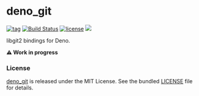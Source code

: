 # deno_git

[![tag](https://img.shields.io/github/release/justjavac/deno_git)](https://github.com/justjavac/deno_git/releases)
[![Build Status](https://github.com/justjavac/deno_git/workflows/ci/badge.svg?branch=master)](https://github.com/justjavac/deno_git/actions)
[![license](https://img.shields.io/github/license/justjavac/deno_git)](https://github.com/justjavac/deno_git/blob/master/LICENSE)
[![](https://img.shields.io/badge/deno-v1.2-green.svg)](https://github.com/denoland/deno)

libgit2 bindings for Deno.

**⚠️ Work in progress**

### License

[deno_git](https://github.com/justjavac/deno_git) is released under the MIT License. See the bundled [LICENSE](./LICENSE) file for details.

